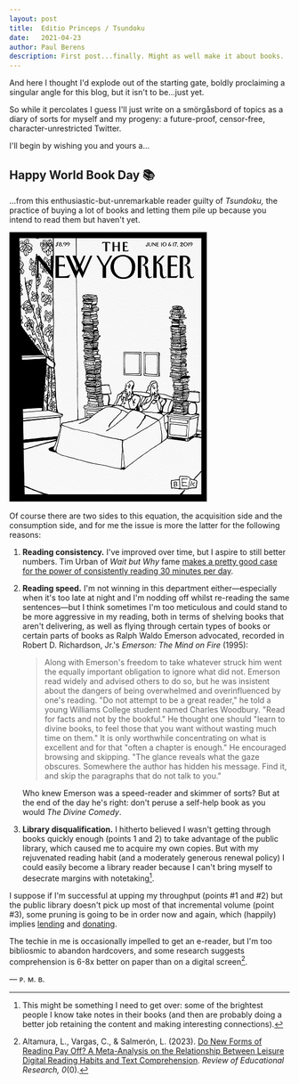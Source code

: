 ```yaml
---
layout: post
title:	Editio Princeps / Tsundoku
date:	2021-04-23
author:	Paul Berens
description: First post...finally. Might as well make it about books.
---
```

And here I thought I'd explode out of the starting gate, boldly proclaiming a singular angle for this blog, but it isn't to be...just yet.

So while it percolates I guess I'll just write on a smörgåsbord of topics as a diary of sorts for myself and my progeny: a future-proof, censor-free, character-unrestricted Twitter.

I'll begin by wishing you and yours a...

## Happy World Book Day 📚

...from this enthusiastic-but-unremarkable reader guilty of *Tsundoku,* the practice of buying a lot of books and letting them pile up because you intend to read them but haven't yet.

![New Yorker Tsundoku](/assets/og/post_tsundoku.png "Bedtime Stories, by Bruce Eric Kaplan")

Of course there are two sides to this equation, the acquisition side and the consumption side, and for me the issue is more the latter for the following reasons:

1. **Reading consistency.** I've improved over time, but I aspire to still better numbers. Tim Urban of *Wait but Why* fame <a href="https://twitter.com/maxjoseph/status/1121086199983157250" target="_blank">makes a pretty good case for the power of consistently reading 30 minutes per day</a>.

2. **Reading speed.** I'm not winning in this department either—especially when it's too late at night and I'm nodding off whilst re-reading the same sentences—but I think sometimes I'm too meticulous and could stand to be more aggressive in my reading, both in terms of shelving books that aren't delivering, as well as flying through certain types of books or certain parts of books as Ralph Waldo Emerson advocated, recorded in Robert D. Richardson, Jr.'s *Emerson: The Mind on Fire* (1995):

	> Along with Emerson's freedom to take whatever struck him went the equally important obligation to ignore what did not. Emerson read widely and advised others to do so, but he was insistent about the dangers of being overwhelmed and overinfluenced by one's reading. "Do not attempt to be a great reader," he told a young Williams College student named Charles Woodbury. "Read for facts and not by the bookful." He thought one should "learn to divine books, to feel those that you want without wasting much time on them." It is only worthwhile concentrating on what is excellent and for that "often a chapter is enough." He encouraged browsing and skipping. "The glance reveals what the gaze obscures. Somewhere the author has hidden his message. Find it, and skip the paragraphs that do not talk to you."

	Who knew Emerson was a speed-reader and skimmer of sorts? But at the end of the day he's right: don't peruse a self-help book as you would *The Divine Comedy*.

3. **Library disqualification.** I hitherto believed I wasn't getting through books quickly enough (points 1 and 2) to take advantage of the public library, which caused me to acquire my own copies. But with my rejuvenated reading habit (and a moderately generous renewal policy) I could easily become a library reader because I can't bring myself to desecrate margins with notetaking[^1].

[^1]: This might be something I need to get over: some of the brightest people I know take notes in their books (and then are probably doing a better job retaining the content and making interesting connections).

I suppose if I'm successful at upping my throughput (points #1 and #2) but the public library doesn't pick up most of that incremental volume (point #3), some pruning is going to be in order now and again, which (happily) implies [lending](https://electricliterature.com/what-are-the-rules-for-lending-your-books-to-friends/) and [donating](https://littlefreelibrary.org).

The techie in me is occasionally impelled to get an e-reader, but I'm too bibliosmic to abandon hardcovers, and some research suggests comprehension is 6-8x better on paper than on a digital screen[^2].

[^2]: Altamura, L., Vargas, C., & Salmerón, L. (2023). [Do New Forms of Reading Pay Off? A Meta-Analysis on the Relationship Between Leisure Digital Reading Habits and Text Comprehension](https://doi.org/10.3102/00346543231216463). *Review of Educational Research, 0*(0).

— ᴘ. ᴍ. ʙ.